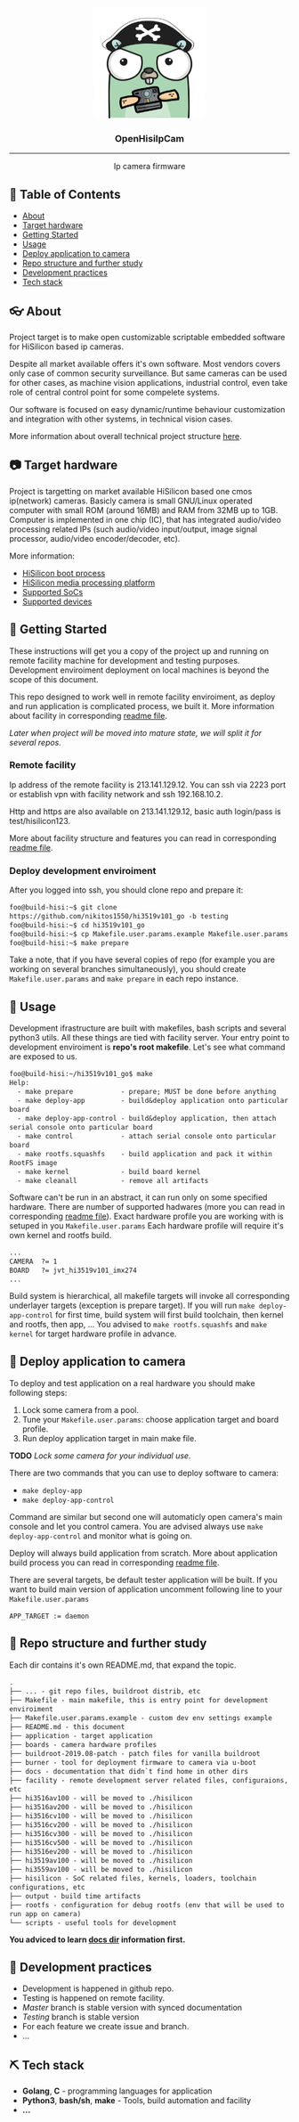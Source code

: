 <p align="center">
  <a href="" rel="noopener">
 <img width=200px height=200px src="docs/images/gopher200.png" alt="OpenHisiIpcam"></a>
</p>

<h3 align="center">OpenHisiIpCam</h3>

---

<p align="center"> Ip camera firmware
    <br> 
</p>

## 📝 Table of Contents
- [About](#about)
- [Target hardware](#target_hardware)
- [Getting Started](#getting_started)
- [Usage](#usage)
- [Deploy application to camera](#deployment)
- [Repo structure and further study](#repo_structure)
- [Development practices](#dev_practices)
- [Tech stack](#tech_stack)

## 👓 About <a name = "about"></a>
Project target is to make open customizable scriptable embedded software for HiSilicon based ip cameras.

Despite all market available offers it's own software. 
Most vendors covers only case of common security surveillance. 
But same cameras can be used for other cases, as machine vision applications, industrial control, 
even take role of central control point for some compelete systems.

Our software is focused on easy dynamic/runtime behaviour customization and integration with other systems,
in technical vision cases.

More information about overall technical project structure [here](./docs/PROJECT_OVERVIEW.md).

## 📷 Target hardware <a name="target_hardware"></a>
Project is targetting on market available HiSilicon based one cmos ip(network) cameras.
Basicly camera is small GNU/Linux operated computer with small ROM (around 16MB) and RAM from 32MB up to 1GB.
Computer is implemented in one chip (IC), that has integrated audio/video processing related IPs 
(such audio/video input/output, image signal processor, audio/video encoder/decoder, etc).

More information:
- [HiSilicon boot process](./docs/BOOT.md)
- [HiSilicon media processing platform](./docs/MPP.md)
- [Supported SoCs](./hisilicon)
- [Supported devices](./boards)

## 🏁 Getting Started <a name="getting_started"></a>
These instructions will get you a copy of the project up and running on remote facility machine for development and testing purposes. 
Development enviroiment deployment on local machines is beyond the scope of this document. 

This repo designed to work well in remote facility enviroiment, as deploy and run application is complicated process,
we built it. More information about facility in corresponding [readme file](./facility).

*Later when project will be moved into mature state, we will split it for several repos.*

### Remote facility
Ip address of the remote facility is 213.141.129.12. 
You can ssh via 2223 port or establish vpn with facility network and ssh 192.168.10.2.

Http and https are also available on 213.141.129.12, basic auth login/pass is test/hisilicon123.

More about facility structure and features you can read in corresponding [readme file](./facility).

### Deploy development enviroiment
After you logged into ssh, you should clone repo and prepare it:
```console
foo@build-hisi:~$ git clone https://github.com/nikitos1550/hi3519v101_go -b testing
foo@build-hisi:~$ cd hi3519v101_go
foo@build-hisi:~$ cp Makefile.user.params.example Makefile.user.params
foo@build-hisi:~$ make prepare
```

Take a note, that if you have several copies of repo (for example you are working on several branches simultaneously),
you should create `Makefile.user.params` and `make prepare` in each repo instance.

## 🎈 Usage <a name="usage"></a>
Development ifrastructure are built with makefiles, bash scripts and several python3 utils. 
All these things are tied with facility server.
Your entry point to development enviroiment is **repo's root makefile**.
Let's see what command are exposed to us.

```console
foo@build-hisi:~/hi3519v101_go$ make
Help:
  - make prepare            - prepare; MUST be done before anything
  - make deploy-app         - build&deploy application onto particular board
  - make deploy-app-control - build&deploy application, then attach serial console onto particular board
  - make control            - attach serial console onto particular board
  - make rootfs.squashfs    - build application and pack it within RootFS image
  - make kernel             - build board kernel
  - make cleanall           - remove all artifacts
```

Software can't be run in an abstract, it can run only on some specified hardware.
There are number of supported hadwares (more you can read in corresponding [readme file](./boards)).
Exact hardware profile you are working with is setuped in you `Makefile.user.params`
Each hardware profile will require it's own kernel and rootfs build.

```make
...
CAMERA  ?= 1
BOARD   ?= jvt_hi3519v101_imx274
...
```

Build system is hierarchical, all makefile targets will invoke all corresponding underlayer targets (exception is prepare target).
If you will run `make deploy-app-control` for first time, build system will first build toolchain, 
then kernel and rootfs, then app, ...
You advised to `make rootfs.squashfs` and `make kernel` for target hardware profile in advance.

## 🚀 Deploy application to camera <a name = "deployment"></a>
To deploy and test application on a real hardware you should make following steps:
1. Lock some camera from a pool.
2. Tune your `Makefile.user.params`: choose application target and board profile.
3. Run deploy application target in main make file.

**TODO** *Lock some camera for your individual use.*

There are two commands that you can use to deploy software to camera:
* `make deploy-app`
* `make deploy-app-control`

Command are similar but second one will automaticly open camera's main console and let you control camera.
You are advised always use `make deploy-app-control` and monitor what is going on.

Deploy will always build application from scratch. 
More about application build process you can read in corresponding [readme file](./application).

There are several targets, be default tester application will be built.
If you want to build main version of application uncomment following line to your `Makefile.user.params`
```make
APP_TARGET := daemon
```

## 📁 Repo structure and further study <a name="repo_structure"></a>
Each dir contains it's own README.md, that expand the topic.

```
.
├── ... - git repo files, buildroot distrib, etc
├── Makefile - main makefile, this is entry point for development enviroiment
├── Makefile.user.params.example - custom dev env settings example
├── README.md - this document
├── application - target application
├── boards - camera hardware profiles
├── buildroot-2019.08-patch - patch files for vanilla buildroot
├── burner - tool for deployment firmware to camera via u-boot
├── docs - documentation that didn`t find home in other dirs
├── facility - remote development server related files, configuraions, etc
├── hi3516av100 - will be moved to ./hisilicon
├── hi3516av200 - will be moved to ./hisilicon
├── hi3516cv100 - will be moved to ./hisilicon
├── hi3516cv200 - will be moved to ./hisilicon
├── hi3516cv300 - will be moved to ./hisilicon
├── hi3516cv500 - will be moved to ./hisilicon
├── hi3516ev200 - will be moved to ./hisilicon
├── hi3519av100 - will be moved to ./hisilicon
├── hi3559av100 - will be moved to ./hisilicon
├── hisilicon - SoC related files, kernels, loaders, toolchain configurations, etc
├── output - build time artifacts
├── rootfs - configuration for debug rootfs (env that will be used to run app on camera)
└── scripts - useful tools for development
```

**You adviced to learn [docs dir](./docs) information first.**

## 📐 Development practices <a name="dev_practices"></a>
- Development is happened in github repo.
- Testing is happened on remote facility.
- *Master* branch is stable version with synced documentation
- *Testing* branch is stable version
- For each feature we create issue and branch.
- ...

## ⛏️  Tech stack <a name="tech_stack"></a>
- **Golang**, **C** - programming languages for application
- **Python3**, **bash/sh**, **make**  - Tools, build automation and facility
- **...**
